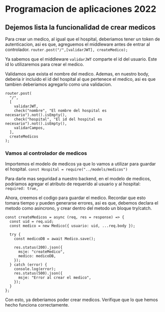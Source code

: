 # Programacion de aplicaciones 2022

## Dejemos lista la funcionalidad de crear medicos

Para crear un medico, al igual que el hospital, deberiamos tener un token de autenticacion, asi es que, agreguemos el middleware antes de entrar al controlador.
`router.post("/",[validarJWT], createMedico);`

Ya sabemos que el middleware `validarJWT` comparte el id del usuario. Este id lo utilizaremos para crear el medico.

Validamos que exista el nombre del medico. Ademas, en nuestro body, deberia ir incluido el id del hospital al que pertenece el medico, asi es que tambien deberiamos agregarlo como una validacion.

```
router.post(
  "/",
  [
    validarJWT,
    check("nombre", "El nombre del hospital es necesario").not().isEmpty(),
    check("hospital", "El id del hospital es necesario").not().isEmpty(),
    validarCampos,
  ],
  createMedicos
);

```

### Vamos al controlador de medicos

Importemos el modelo de medicos ya que lo vamos a utilizar para guardar el hospital.
`const Hospital = require("../models/medicos")`

Para darle mas seguridad a nuestro backend, en el modelo de medicos, podriamos agregar el atributo de requerido al usuario y al hospital: `required: true,`

Ahora, creemos el codigo para guardar el medico. Recordar que esto tomara tiempo y pueden generarse errores, asi es que, debemos declara el metodo como asincrono, y crear dentro del metodo un bloque try/catch.

```
const createMedicos = async (req, res = response) => {
  const uid = req.uid;
  const medico = new Medico({ usuario: uid, ...req.body });

  try {
    const medicoDB = await Medico.save();

    res.status(200).json({
      msje: "createMedico",
      medico: medicoDB,
    });
  } catch (error) {
    console.log(error);
    res.status(500).json({
      msje: "Error al crear el medico",
    });
  }
};
```

Con esto, ya deberiamos poder crear medicos.
Verifique que lo que hemos hecho funciona correctamente.
